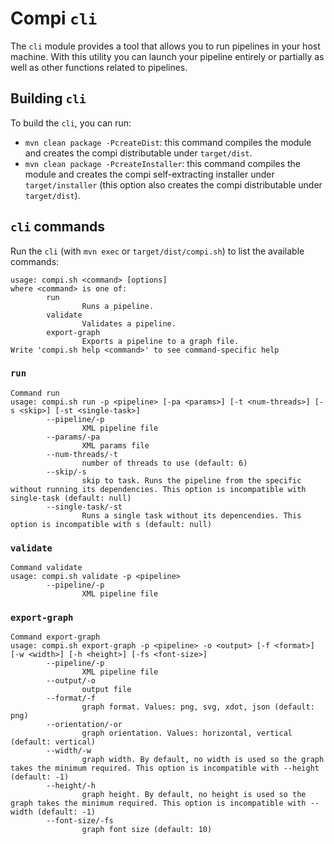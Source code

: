 # Compi `cli`
The `cli` module provides a tool that allows you to run pipelines in your host machine. With this utility you can launch your pipeline entirely or partially as well as other functions related to pipelines.

## Building `cli`
To build the `cli`, you can run:
- `mvn clean package -PcreateDist`: this command compiles the module and creates the compi distributable under `target/dist`.
- `mvn clean package -PcreateInstaller`: this command compiles the module and creates the compi self-extracting installer under `target/installer` (this option also creates the compi distributable under `target/dist`).

## `cli` commands
Run the `cli` (with `mvn exec` or `target/dist/compi.sh`) to list the available commands:

```
usage: compi.sh <command> [options]
where <command> is one of:
        run
                Runs a pipeline.
        validate
                Validates a pipeline.
        export-graph
                Exports a pipeline to a graph file.
Write 'compi.sh help <command>' to see command-specific help
```

### `run`
```
Command run
usage: compi.sh run -p <pipeline> [-pa <params>] [-t <num-threads>] [-s <skip>] [-st <single-task>]
        --pipeline/-p
                XML pipeline file
        --params/-pa
                XML params file
        --num-threads/-t
                number of threads to use (default: 6)
        --skip/-s
                skip to task. Runs the pipeline from the specific without running its dependencies. This option is incompatible with single-task (default: null)
        --single-task/-st
                Runs a single task without its depencendies. This option is incompatible with s (default: null)
```

### `validate`

```
Command validate
usage: compi.sh validate -p <pipeline>
        --pipeline/-p
                XML pipeline file
```

### `export-graph`
```
Command export-graph
usage: compi.sh export-graph -p <pipeline> -o <output> [-f <format>] [-w <width>] [-h <height>] [-fs <font-size>]
        --pipeline/-p
                XML pipeline file
        --output/-o
                output file
        --format/-f
                graph format. Values: png, svg, xdot, json (default: png)
        --orientation/-or
                graph orientation. Values: horizontal, vertical (default: vertical)
        --width/-w
                graph width. By default, no width is used so the graph takes the minimum required. This option is incompatible with --height (default: -1)
        --height/-h
                graph height. By default, no height is used so the graph takes the minimum required. This option is incompatible with --width (default: -1)
        --font-size/-fs
                graph font size (default: 10)               
```
